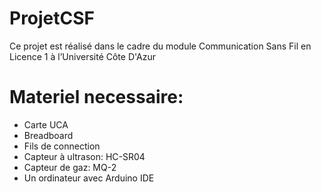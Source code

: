 # ProjetCSF
Ce projet est réalisé dans le cadre du module Communication Sans Fil en Licence 1 à l’Université Côte D'Azur


# Materiel necessaire:
- Carte UCA
- Breadboard
- Fils de connection
- Capteur à ultrason: HC-SR04
- Capteur de gaz: MQ-2
- Un ordinateur avec Arduino IDE
